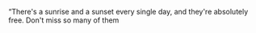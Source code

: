 “There's a sunrise and a sunset every single day, and they're absolutely free. Don't miss so many of them
